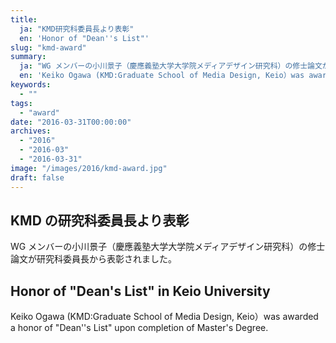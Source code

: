 ```yaml
---
title:
  ja: "KMD研究科委員長より表彰"
  en: 'Honor of "Dean''s List"'
slug: "kmd-award"
summary:
  ja: "WG メンバーの小川景子（慶應義塾大学大学院メディアデザイン研究科）の修士論文が研究科委員長から表彰されました。"
  en: 'Keiko Ogawa (KMD:Graduate School of Media Design, Keio）was awarded a honor of "Dean''s List" upon completion of Master''s Degree.'
keywords:
  - ""
tags:
  - "award"
date: "2016-03-31T00:00:00"
archives:
  - "2016"
  - "2016-03"
  - "2016-03-31"
image: "/images/2016/kmd-award.jpg"
draft: false
---
```


<!-- 日本語記事ここから -->
<section lang="ja" v-if="$context.locale === 'ja-jp'">

# KMD の研究科委員長より表彰

WG メンバーの小川景子（慶應義塾大学大学院メディアデザイン研究科）の修士論文が研究科委員長から表彰されました。

</section>
<!-- 日本語記事ここまで -->

<!-- English article start -->
<section lang="en" v-else>

# Honor of "Dean's List" in Keio University

Keiko Ogawa (KMD:Graduate School of Media Design, Keio）was awarded a honor of "Dean''s List" upon completion of Master's Degree.

</section>
<!-- English article end -->
